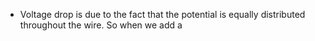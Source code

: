 - Voltage drop is due to the fact that the potential is equally distributed throughout the wire. So when we add a 